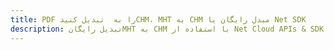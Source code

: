 ---title: PDF را به  تبدیل کنیدCHM، MHT به CHM مبدل رایگان یا Net SDKdescription: تبدیل رایگانMHT به CHM با استفاده از Net Cloud APIs & SDK همچنین اسناد PDF را در Cloud ایجاد، ویرایش و رندر کنید.---